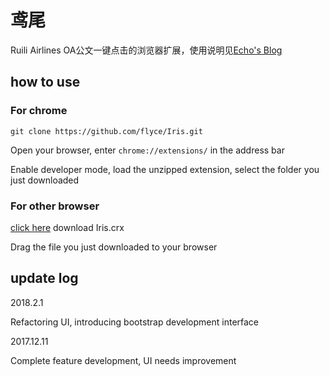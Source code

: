 # 鸢尾
Ruili Airlines OA公文一键点击的浏览器扩展，使用说明见[Echo's Blog](https://www.flyce.cn/Iris.html)

## how to use
### For chrome 
```
git clone https://github.com/flyce/Iris.git
```
Open your browser, enter `chrome://extensions/` in the address bar 

Enable developer mode, load the unzipped extension, select the folder you just downloaded

### For other browser
[click here](https://github.com/flyce/Iris/raw/master/Iris.crx) download Iris.crx

Drag the file you just downloaded to your browser


## update log
2018.2.1

Refactoring UI, introducing bootstrap development interface

2017.12.11

Complete feature development, UI needs improvement
